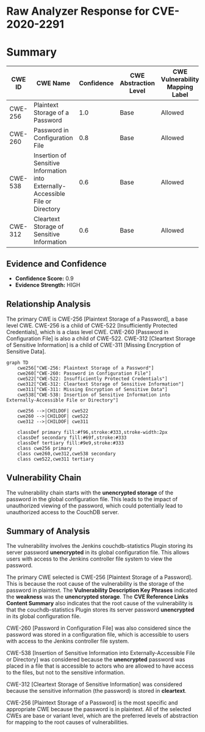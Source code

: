 # Raw Analyzer Response for CVE-2020-2291

# Summary
| CWE ID | CWE Name | Confidence | CWE Abstraction Level | CWE Vulnerability Mapping Label | CWE-Vulnerability Mapping Notes |
|---|---|---|---|---|---|
| CWE-256 | Plaintext Storage of a Password | 1.0 | Base | Allowed | Primary CWE |
| CWE-260 | Password in Configuration File | 0.8 | Base | Allowed | Secondary Candidate |
| CWE-538 | Insertion of Sensitive Information into Externally-Accessible File or Directory | 0.6 | Base | Allowed | Secondary Candidate |
| CWE-312 | Cleartext Storage of Sensitive Information | 0.6 | Base | Allowed | Secondary Candidate |

## Evidence and Confidence

*   **Confidence Score:** 0.9
*   **Evidence Strength:** HIGH

## Relationship Analysis
The primary CWE is CWE-256 [Plaintext Storage of a Password], a base level CWE. CWE-256 is a child of CWE-522 [Insufficiently Protected Credentials], which is a class level CWE. CWE-260 [Password in Configuration File] is also a child of CWE-522. CWE-312 [Cleartext Storage of Sensitive Information] is a child of CWE-311 [Missing Encryption of Sensitive Data].

```mermaid
graph TD
    cwe256["CWE-256: Plaintext Storage of a Password"]
    cwe260["CWE-260: Password in Configuration File"]
    cwe522["CWE-522: Insufficiently Protected Credentials"]
    cwe312["CWE-312: Cleartext Storage of Sensitive Information"]
    cwe311["CWE-311: Missing Encryption of Sensitive Data"]
    cwe538["CWE-538: Insertion of Sensitive Information into Externally-Accessible File or Directory"]

    cwe256 -->|CHILDOF| cwe522
    cwe260 -->|CHILDOF| cwe522
    cwe312 -->|CHILDOF| cwe311

    classDef primary fill:#f96,stroke:#333,stroke-width:2px
    classDef secondary fill:#69f,stroke:#333
    classDef tertiary fill:#9e9,stroke:#333
    class cwe256 primary
    class cwe260,cwe312,cwe538 secondary
    class cwe522,cwe311 tertiary
```

## Vulnerability Chain
The vulnerability chain starts with the **unencrypted storage** of the password in the global configuration file. This leads to the impact of unauthorized viewing of the password, which could potentially lead to unauthorized access to the CouchDB server.

## Summary of Analysis
The vulnerability involves the Jenkins couchdb-statistics Plugin storing its server password **unencrypted** in its global configuration file. This allows users with access to the Jenkins controller file system to view the password.

The primary CWE selected is CWE-256 [Plaintext Storage of a Password]. This is because the root cause of the vulnerability is the storage of the password in plaintext. The **Vulnerability Description Key Phrases** indicated the **weakness** was the **unencrypted storage**. The **CVE Reference Links Content Summary** also indicates that the root cause of the vulnerability is that the couchdb-statistics Plugin stores its server password **unencrypted** in its global configuration file.

CWE-260 [Password in Configuration File] was also considered since the password was stored in a configuration file, which is accessible to users with access to the Jenkins controller file system.

CWE-538 [Insertion of Sensitive Information into Externally-Accessible File or Directory] was considered because the **unencrypted** password was placed in a file that is accessible to actors who are allowed to have access to the files, but not to the sensitive information.

CWE-312 [Cleartext Storage of Sensitive Information] was considered because the sensitive information (the password) is stored in **cleartext**.

CWE-256 [Plaintext Storage of a Password] is the most specific and appropriate CWE because the password is in plaintext. All of the selected CWEs are base or variant level, which are the preferred levels of abstraction for mapping to the root causes of vulnerabilities.